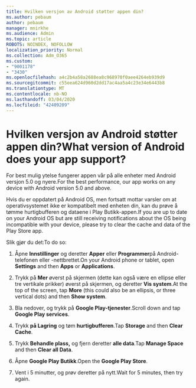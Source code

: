 ```yaml
---
title: Hvilken versjon av Android støtter appen din?
ms.author: pebaum
author: pebaum
manager: mnirkhe
ms.audience: Admin
ms.topic: article
ROBOTS: NOINDEX, NOFOLLOW
localization_priority: Normal
ms.collection: Adm_O365
ms.custom:
- "9001178"
- "3430"
ms.openlocfilehash: a4c2b4a58a2688ea8c968970f0aee4264eb939d9
ms.sourcegitcommit: c55eea624d960d2dd17ac4aa5a4c23e34e6443b8
ms.translationtype: MT
ms.contentlocale: nb-NO
ms.lasthandoff: 03/04/2020
ms.locfileid: "42409209"
---
```

# <a name="what-version-of-android-does-your-app-support"></a><span data-ttu-id="ca6ca-102">Hvilken versjon av Android støtter appen din?</span><span class="sxs-lookup"><span data-stu-id="ca6ca-102">What version of Android does your app support?</span></span>

<span data-ttu-id="ca6ca-103">For best mulig ytelse fungerer appen vår på alle enheter med Android versjon 5.0 og nyere.</span><span class="sxs-lookup"><span data-stu-id="ca6ca-103">For the best performance, our app works on any device with Android version 5.0 and above.</span></span>

<span data-ttu-id="ca6ca-104">Hvis du er oppdatert på Android OS, men fortsatt mottar varsler om at operativsystemet ikke er kompatibelt med enheten din, kan du prøve å tømme hurtigbufferen og dataene i Play Butikk-appen.</span><span class="sxs-lookup"><span data-stu-id="ca6ca-104">If you are up to date on your Android OS but are still receiving notifications about the OS being incompatible with your device, please try to clear the cache and data of the Play Store app.</span></span>

<span data-ttu-id="ca6ca-105">Slik gjør du det:</span><span class="sxs-lookup"><span data-stu-id="ca6ca-105">To do so:</span></span> 

1. <span data-ttu-id="ca6ca-106">Åpne **Innstillinger** og deretter **Apper** eller **Programmer**på Android-telefonen eller -nettbrettet.</span><span class="sxs-lookup"><span data-stu-id="ca6ca-106">On your Android phone or tablet, open **Settings** and then **Apps** or **Applications**.</span></span>

2. <span data-ttu-id="ca6ca-107">Trykk på **Mer** øverst på skjermen (dette kan også være en ellipse eller tre vertikale prikker) øverst på skjermen, og deretter **Vis system**.</span><span class="sxs-lookup"><span data-stu-id="ca6ca-107">At the top of the screen, tap **More** (this could also be an ellipsis, or three vertical dots) and then **Show system**.</span></span> 

3. <span data-ttu-id="ca6ca-108">Bla nedover, og trykk på **Google Play-tjenester**.</span><span class="sxs-lookup"><span data-stu-id="ca6ca-108">Scroll down and tap **Google Play services**.</span></span> 

4. <span data-ttu-id="ca6ca-109">Trykk **på Lagring** og tøm **hurtigbufferen**.</span><span class="sxs-lookup"><span data-stu-id="ca6ca-109">Tap **Storage** and then **Clear Cache**.</span></span> 

5. <span data-ttu-id="ca6ca-110">Trykk **Behandle plass,** og fjern deretter **alle data**.</span><span class="sxs-lookup"><span data-stu-id="ca6ca-110">Tap **Manage Space** and then **Clear all Data**.</span></span> 

6. <span data-ttu-id="ca6ca-111">Åpne **Google Play Butikk**.</span><span class="sxs-lookup"><span data-stu-id="ca6ca-111">Open the **Google Play Store**.</span></span> 

7. <span data-ttu-id="ca6ca-112">Vent i 5 minutter, og prøv deretter på nytt.</span><span class="sxs-lookup"><span data-stu-id="ca6ca-112">Wait for 5 minutes, then try again.</span></span> 